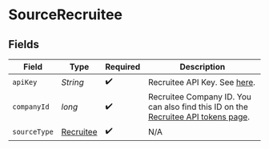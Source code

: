 # SourceRecruitee


## Fields

| Field                                                                                                                                           | Type                                                                                                                                            | Required                                                                                                                                        | Description                                                                                                                                     |
| ----------------------------------------------------------------------------------------------------------------------------------------------- | ----------------------------------------------------------------------------------------------------------------------------------------------- | ----------------------------------------------------------------------------------------------------------------------------------------------- | ----------------------------------------------------------------------------------------------------------------------------------------------- |
| `apiKey`                                                                                                                                        | *String*                                                                                                                                        | :heavy_check_mark:                                                                                                                              | Recruitee API Key. See <a href="https://docs.recruitee.com/reference/getting-started#generate-api-token">here</a>.                              |
| `companyId`                                                                                                                                     | *long*                                                                                                                                          | :heavy_check_mark:                                                                                                                              | Recruitee Company ID. You can also find this ID on the <a href="https://app.recruitee.com/#/settings/api_tokens">Recruitee API tokens page</a>. |
| `sourceType`                                                                                                                                    | [Recruitee](../../models/shared/Recruitee.md)                                                                                                   | :heavy_check_mark:                                                                                                                              | N/A                                                                                                                                             |